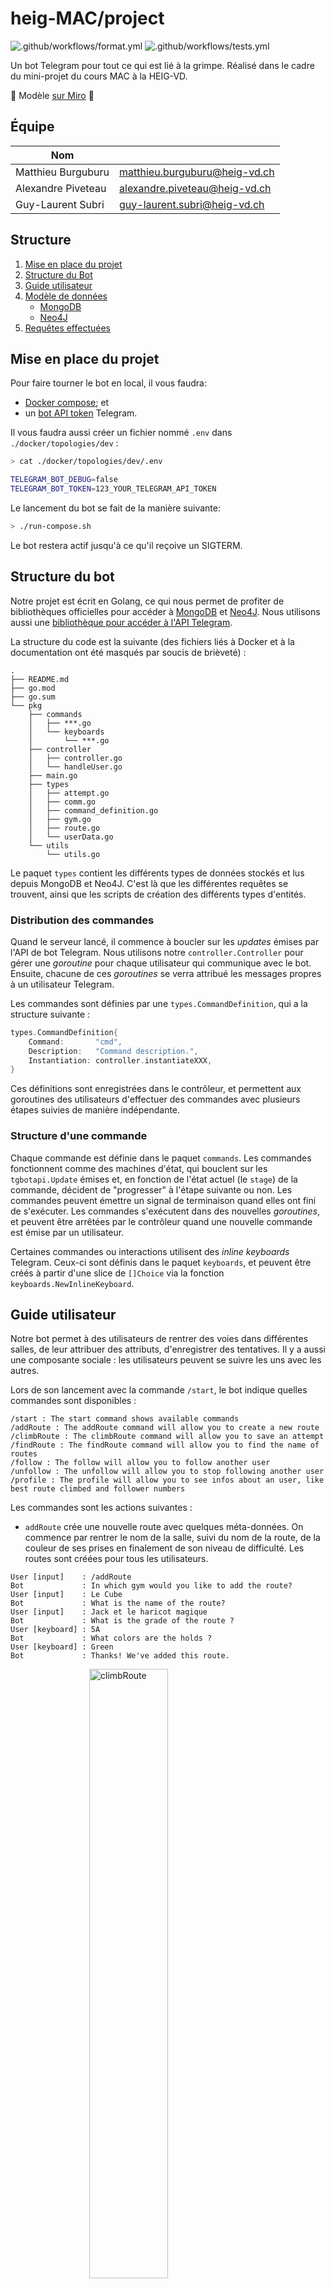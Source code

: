 # heig-MAC/project


![.github/workflows/format.yml](https://github.com/heig-MAC/project/workflows/.github/workflows/format.yml/badge.svg)
![.github/workflows/tests.yml](https://github.com/heig-MAC/project/workflows/.github/workflows/tests.yml/badge.svg)

Un bot Telegram pour tout ce qui est lié à la grimpe. Réalisé dans le cadre du mini-projet du cours MAC à la HEIG-VD.

:pushpin: Modèle [sur Miro](https://miro.com/app/board/o9J_lZlt3Rw=/) :pushpin:

## Équipe

| Nom                                    |                                  |
|----------------------------------------|----------------------------------|
| Matthieu Burguburu                     | matthieu.burguburu@heig-vd.ch    |
| Alexandre Piveteau                     | alexandre.piveteau@heig-vd.ch    |
| Guy-Laurent Subri                      | guy-laurent.subri@heig-vd.ch     |

## Structure

1. [Mise en place du projet](#mise-en-place-du-projet)
2. [Structure du Bot](#structure-du-bot)
3. [Guide utilisateur](#guide-utilisateur)
4. [Modèle de données](#modèle-de-données)
    - [MongoDB](#mongodb)
    - [Neo4J](#neo4j)
5. [Requêtes effectuées](#requêtes-effectuées)

## Mise en place du projet

Pour faire tourner le bot en local, il vous faudra:

- [Docker compose](https://docs.docker.com/compose/); et
- un [bot API token](https://core.telegram.org/bots/api) Telegram.

Il vous faudra aussi créer un fichier nommé `.env` dans `./docker/topologies/dev` :

```sh
> cat ./docker/topologies/dev/.env

TELEGRAM_BOT_DEBUG=false
TELEGRAM_BOT_TOKEN=123_YOUR_TELEGRAM_API_TOKEN
```

Le lancement du bot se fait de la manière suivante:

```sh
> ./run-compose.sh
```

Le bot restera actif jusqu'à ce qu'il reçoive un SIGTERM.

## Structure du bot

Notre projet est écrit en Golang, ce qui nous permet de profiter de bibliothèques officielles pour accéder à [MongoDB](go.mongodb.org/mongo-driver) et [Neo4J](https://github.com/neo4j/neo4j-go-driver). Nous utilisons aussi une [bibliothèque pour accéder à l'API Telegram](github.com/go-telegram-bot-api/telegram-bot-api).

La structure du code est la suivante (des fichiers liés à Docker et à la documentation ont été masqués par soucis de brièveté) :

```
.
├── README.md
├── go.mod
├── go.sum
└── pkg
    ├── commands
    │   ├── ***.go
    │   └── keyboards
    │       └── ***.go
    ├── controller
    │   ├── controller.go
    │   └── handleUser.go
    ├── main.go
    ├── types
    │   ├── attempt.go
    │   ├── comm.go
    │   ├── command_definition.go
    │   ├── gym.go
    │   ├── route.go
    │   └── userData.go
    └── utils
        └── utils.go
```

Le paquet `types` contient les différents types de données stockés et lus depuis MongoDB et Neo4J. C'est là que les différentes requêtes se trouvent, ainsi que les scripts de création des différents types d'entités.


### Distribution des commandes

Quand le serveur lancé, il commence à boucler sur les _updates_ émises par l'API de bot Telegram. Nous utilisons notre `controller.Controller` pour gérer une _goroutine_ pour chaque utilisateur qui communique avec le bot. Ensuite, chacune de ces _goroutines_ se verra attribué les messages propres à un utilisateur Telegram.

Les commandes sont définies par une `types.CommandDefinition`, qui a la structure suivante :

```go
types.CommandDefinition{
	Command:       "cmd",
	Description:   "Command description.",
	Instantiation: controller.instantiateXXX,
}
```

Ces définitions sont enregistrées dans le contrôleur, et permettent aux goroutines des utilisateurs d'effectuer des commandes avec plusieurs étapes suivies de manière indépendante.

### Structure d'une commande

Chaque commande est définie dans le paquet `commands`. Les commandes fonctionnent comme des machines d'état, qui bouclent sur les `tgbotapi.Update` émises et, en fonction de l'état actuel (le `stage`) de la commande, décident de "progresser" à l'étape suivante ou non. Les commandes peuvent émettre un signal de terminaison quand elles ont fini de s'exécuter. Les commandes s'exécutent dans des nouvelles _goroutines_, et peuvent être arrêtées par le contrôleur quand une nouvelle commande est émise par un utilisateur.

Certaines commandes ou interactions utilisent des _inline keyboards_ Telegram. Ceux-ci sont définis dans le paquet `keyboards`, et peuvent être créés à partir d'une slice de `[]Choice` via la fonction `keyboards.NewInlineKeyboard`.

## Guide utilisateur

Notre bot permet à des utilisateurs de rentrer des voies dans différentes salles, de leur attribuer des attributs, d'enregistrer des tentatives. Il y a aussi une composante sociale : les utilisateurs peuvent se suivre les uns avec les autres.

Lors de son lancement avec la commande `/start`, le bot indique quelles commandes sont disponibles :

```
/start : The start command shows available commands
/addRoute : The addRoute command will allow you to create a new route
/climbRoute : The climbRoute command will allow you to save an attempt
/findRoute : The findRoute command will allow you to find the name of routes
/follow : The follow will allow you to follow another user
/unfollow : The unfollow will allow you to stop following another user
/profile : The profile will allow you to see infos about an user, like best route climbed and follower numbers
```

Les commandes sont les actions suivantes :

+ `addRoute` crée une nouvelle route avec quelques méta-données. On commence par rentrer le nom de la salle, suivi du nom de la route, de la couleur de ses prises en finalement de son niveau de difficulté. Les routes sont créées pour tous les utilisateurs.

```
User [input]    : /addRoute
Bot             : In which gym would you like to add the route?
User [input]    : Le Cube
Bot             : What is the name of the route?
User [input]    : Jack et le haricot magique
Bot             : What is the grade of the route ?
User [keyboard] : 5A
Bot             : What colors are the holds ?
User [keyboard] : Green
Bot             : Thanks! We've added this route.
```
<img src="assets/addRoute.png" width="50%" height="50%" alt="climbRoute" style="display: block; margin-left: auto; margin-right: auto;">

+ `climbRoute` crée une nouvelle tentative sur une route. On commence par rentrer le nom de la salle et de la route, notre performance lors de la tentative, notre impression de la difficulté de la route, ainsi qu'une note de notre appréciation de la route.
```
User [input]    : /climbRoute
Bot             : Adding a new attempt to an existing route.
Bot             : In which gym are you climbing?
User [input]    : Le Cube
Bot             : What is the name of the route?
User [input]    : Jack et le haricot magique
Bot             : What was your performance?
User [keyboard] : Flashed
Bot             : How would you grade the route?
User [keyboard] : 5B
Bot             : How enjoyable was the route?
User [keyboard] : 8
Bot             : Long live the swollen forearms!
```
<img src="assets/climbRoute.png" width="50%" height="50%" alt="climbRoute" style="display: block; margin-left: auto; margin-right: auto;">

+ `findRoute` recherche des routes existantes. On commence par rentrer le nom de la salle, la difficulté de la route que l'on cherche ainsi que la couleur de ses prises. Le bot renvoie alors le nom de toutes les routes existantes correspondant à ces caractéristiques.
```
User [input]    : /findRoute
Bot             : Searching for routes.
Bot             : In which gym do you want to find the route?
User [input]    : Le Cube
Bot             : What is the grade of the route?
User [keyboard] : 5A
Bot             : What color are the holds?
User [keyboard] : Green
Bot             : Thanks! We're looking for this route
Bot             : Found routes:
                  (1) Jack et le haricot magique
```
<img src="assets/findRoute.png" width="50%" height="50%" alt="climbRoute" style="display: block; margin-left: auto; margin-right: auto;">

+ `follow` permet de suivre des utilisateurs et obtenir des recommandations de nouvelles personnes à suivre. Si l'utilisateur n'a pas de username Telegram, il est aussi aussi possible de taper son nom complet (`John Snow`) à la place.
```
User [input]    : /follow
Bot             : What is @username of the person you want to follow?
User [input]    : glsubri
Bot             : You're now following @glsubri !
User [input]    : /follow
Bot             : What is @username of the person you want to follow?
                  Here are a few people you might know:
User [keyboard] : alexandrepiveteau
Bot             : You're now following @alexandrepiveteau !
```
<img src="assets/follow.png" width="50%" height="50%" alt="climbRoute" style="display: block; margin-left: auto; margin-right: auto;">

+ `unfollow` permet de suivre des utilisateurs et obtenir des recommandations de nouvelles personnes à suivre.
```
User [input]    : /unfollow
Bot             : What is the @username you want to unfollow ?
User [keyboard] : alexandrepiveteau
Bot             : You're not following @alexandrepiveteau anymore !
```
<img src="assets/unfollow.png" width="50%" height="50%" alt="climbRoute" style="display: block; margin-left: auto; margin-right: auto;">

## Modèle de données

## MongoDB

MongoDB nous sert à stocker certaines méta-données liées aux routes et aux salles (dénommées `gym` dans notre code). Nous avons mis en place les collections suivantes :

+ `gym`, qui contient les méta-données suivantes des salles:
    - `name`, le nom de la salle.
+ `routes`, qui contient les méta-données suivantes des routes:
    - `gym`, le nom de la salle dans laquelle se situe la route;
    - `name`, le nom de voie. Il est unique au sein d'une même salle;
    - `grade`, la difficulté de la voie. Elle est attribuée quand la voie est créée; et
    - `holds`, la couleur des prises de cette voie.
+ `attempts`, qui contient les méta-données des tentatives des utilisateurs:
    - `gym`, le nom de la salle pour cette tentative;
    - `route`, le nom de la route de la tentative;
    - `proposedGrade`, la difficulté estimée par l'utilisateur lors de la tentative;
    - `performance`, le résultat de la tentative de l'utilisateur; et
    - `rating`, la note attribuée par l'utilisateur à la voie.

## Neo4J

Neo4J nous permet de stocker les relations entre les gyms, les voies, les utilisateurs et leurs tentatives. Nous avons mis en place les noeuds suivants :

+ `Gym`, qui contient les attributs suivants:
    - `gymId`, l'identifiant MongoDB de la salle; et
    - `name`, le nom de la salle.
+ `Route`, qui contient les attributs suivants:
    - `id`, l'identifiant MongoDB de la voie;
    - `name`, le nom de la voie;
    - `grade`, la difficulté de la voie; et
    - `holds`, la couleur des prises de cette voie.
+ `User`, qui correspond à un utilisateur de notre bot et qui a les attributs suivants:
    - `name`, qui contient soit le username Telegram de l'utilisateur (s'il en possède un), soit son nom complet sur Telegram.
+ `Attempt`, qui correspond à une tentative de l'utilsateur et a les attributs suivants:
    - `id`, l'identifiant MongoDB de la tentative;
    - `proposedGrade`, la difficulté estimée par l'utilisateur;
    - `performance`, le résultat associé à la tentative (`flashed`, `succeeded` ou `failed`);
    - `rating`, la note attribuée par l'utilisateur.

Ces différents types de noeuds sont aussi liés par certaines relations :

+ `Attempt->[TRY_TO_CLIMB]->Route`, quand une tentative est effectuée sur une route particulière. Cette relation est créée lors de l'ajout de la tentative à la base de données;
+ `Route->[IS_IN]->Gym`, quand une route est créée dans une salle particulière; Cette relation est créée lors de l'ajout de la route;
+ `User->[CREATED]->Route`, quand une route est créée par un utilisateur spécifique. Cette relation est créée lors de l'ajout de la route; et
+ `User->[FOLLOWS]->User`, quand un utilisateur suit un autre utilisateur;
+ `User->[ATTEMPS]->Attempt`, quand un utilisateur fait une tentative sur une route.

## Requêtes effectuées

Dans chacune de commandes proposées par le bot, nous effectuons un certain nombre de requêtes afin stocker ou récupérer des données. Voici un extrait des requêtes les plus intéressantes:
+ `/follow` (get follower recommendations): `MATCH (me:User)-[:FOLLOWS]->()-[:FOLLOWS]->(following:User) WHERE me.name = $username AND NOT exists( (me)-[:FOLLOWS]->(following)) RETURN following`\
Récupère la liste des utilisateurs qui sont suivis par ceux que l'utilisateur courant suit, s'ils ne font pas déjà partie des utilisateurs suivis directement
+ `/profile` (get follower count): `MATCH (me:User)<-[f:FOLLOWS]-(followers) WHERE me.name = $username WITH me, count(f) as cFollowers return cFollowers`:\
Récupère le nombre d'utilisateur qui follow directement l'utilisateur courant. Une commande équivalente existe pour récupérer le nombre d'utilisateurs que l'utilisateur courant follow.
+ `/profile` (get favourite gym): `COMMAND`

## Exemple de graph Neo4J

Voici un extrait de l'UI Neo4J après quelques commandes de la part de 3 utilisateurs.

<img src="assets/graph.png" width="100%" height="100%" alt="climbRoute" style="display: block; margin-left: auto; margin-right: auto;">
